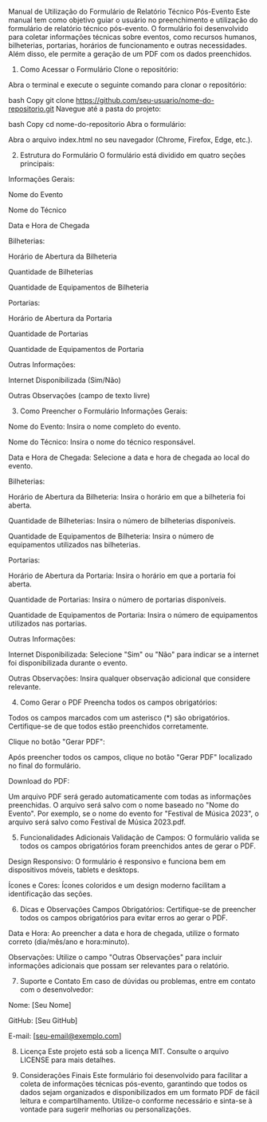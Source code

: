 Manual de Utilização do Formulário de Relatório Técnico Pós-Evento
Este manual tem como objetivo guiar o usuário no preenchimento e utilização do formulário de relatório técnico pós-evento. O formulário foi desenvolvido para coletar informações técnicas sobre eventos, como recursos humanos, bilheterias, portarias, horários de funcionamento e outras necessidades. Além disso, ele permite a geração de um PDF com os dados preenchidos.

1. Como Acessar o Formulário
Clone o repositório:

Abra o terminal e execute o seguinte comando para clonar o repositório:

bash
Copy
git clone https://github.com/seu-usuario/nome-do-repositorio.git
Navegue até a pasta do projeto:

bash
Copy
cd nome-do-repositorio
Abra o formulário:

Abra o arquivo index.html no seu navegador (Chrome, Firefox, Edge, etc.).

2. Estrutura do Formulário
O formulário está dividido em quatro seções principais:

Informações Gerais:

Nome do Evento

Nome do Técnico

Data e Hora de Chegada

Bilheterias:

Horário de Abertura da Bilheteria

Quantidade de Bilheterias

Quantidade de Equipamentos de Bilheteria

Portarias:

Horário de Abertura da Portaria

Quantidade de Portarias

Quantidade de Equipamentos de Portaria

Outras Informações:

Internet Disponibilizada (Sim/Não)

Outras Observações (campo de texto livre)

3. Como Preencher o Formulário
Informações Gerais:

Nome do Evento: Insira o nome completo do evento.

Nome do Técnico: Insira o nome do técnico responsável.

Data e Hora de Chegada: Selecione a data e hora de chegada ao local do evento.

Bilheterias:

Horário de Abertura da Bilheteria: Insira o horário em que a bilheteria foi aberta.

Quantidade de Bilheterias: Insira o número de bilheterias disponíveis.

Quantidade de Equipamentos de Bilheteria: Insira o número de equipamentos utilizados nas bilheterias.

Portarias:

Horário de Abertura da Portaria: Insira o horário em que a portaria foi aberta.

Quantidade de Portarias: Insira o número de portarias disponíveis.

Quantidade de Equipamentos de Portaria: Insira o número de equipamentos utilizados nas portarias.

Outras Informações:

Internet Disponibilizada: Selecione "Sim" ou "Não" para indicar se a internet foi disponibilizada durante o evento.

Outras Observações: Insira qualquer observação adicional que considere relevante.

4. Como Gerar o PDF
Preencha todos os campos obrigatórios:

Todos os campos marcados com um asterisco (*) são obrigatórios. Certifique-se de que todos estão preenchidos corretamente.

Clique no botão "Gerar PDF":

Após preencher todos os campos, clique no botão "Gerar PDF" localizado no final do formulário.

Download do PDF:

Um arquivo PDF será gerado automaticamente com todas as informações preenchidas. O arquivo será salvo com o nome baseado no "Nome do Evento". Por exemplo, se o nome do evento for "Festival de Música 2023", o arquivo será salvo como Festival de Música 2023.pdf.

5. Funcionalidades Adicionais
Validação de Campos: O formulário valida se todos os campos obrigatórios foram preenchidos antes de gerar o PDF.

Design Responsivo: O formulário é responsivo e funciona bem em dispositivos móveis, tablets e desktops.

Ícones e Cores: Ícones coloridos e um design moderno facilitam a identificação das seções.

6. Dicas e Observações
Campos Obrigatórios: Certifique-se de preencher todos os campos obrigatórios para evitar erros ao gerar o PDF.

Data e Hora: Ao preencher a data e hora de chegada, utilize o formato correto (dia/mês/ano e hora:minuto).

Observações: Utilize o campo "Outras Observações" para incluir informações adicionais que possam ser relevantes para o relatório.

7. Suporte e Contato
Em caso de dúvidas ou problemas, entre em contato com o desenvolvedor:

Nome: [Seu Nome]

GitHub: [Seu GitHub]

E-mail: [seu-email@exemplo.com]

8. Licença
Este projeto está sob a licença MIT. Consulte o arquivo LICENSE para mais detalhes.

9. Considerações Finais
Este formulário foi desenvolvido para facilitar a coleta de informações técnicas pós-evento, garantindo que todos os dados sejam organizados e disponibilizados em um formato PDF de fácil leitura e compartilhamento. Utilize-o conforme necessário e sinta-se à vontade para sugerir melhorias ou personalizações.
